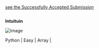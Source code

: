 
[see the Successfully Accepted Submission]( )
```Python

```

**Intuituin**
 

![image](https://assets.leetcode.com/users/images/b1e4af48-4da1-486c-bc97-b11ae02febd0_1696186577.992237.jpeg)






Python | Easy | Array |  


